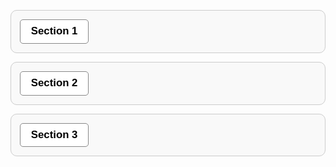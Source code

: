 <div class="section">
  <button onclick="toggleSection(this)">Section 1</button>
  <div class="content hidden">
    <p>This is the full content of Section 1.</p>
  </div>
</div>

<div class="section">
  <button onclick="toggleSection(this)">Section 2</button>
  <div class="content hidden">
    <p>This is the full content of Section 2.</p>
  </div>
</div>

<div class="section">
  <button onclick="toggleSection(this)">Section 3</button>
  <div class="content hidden">
    <p>This is the full content of Section 3.</p>
  </div>
</div>

<style>
.section {
  margin: 1em 0;
  padding: 1em;
  border: 1px solid #ccc;
  border-radius: 10px;
  background-color: #f9f9f9;
}

button {
  font-size: 1.2em;
  font-weight: bold;
  padding: 0.5em 1em;
  cursor: pointer;
  background-color: #fff;
  border: 1px solid #888;
  border-radius: 5px;
}

.content {
  margin-top: 0.5em;
}

.hidden {
  display: none;
}
</style>

<script>
function toggleSection(button) {
  const section = button.parentElement;
  const content = section.querySelector('.content');

  // Collapse all other open sections
  document.querySelectorAll('.section .content').forEach(el => {
    if (el !== content) el.classList.add('hidden');
  });

  // Toggle current section
  content.classList.toggle('hidden');
}
</script>

